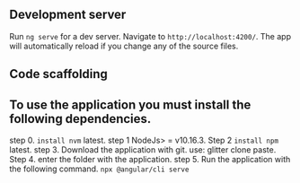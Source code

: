 ## Development server

Run `ng serve` for a dev server. Navigate to `http://localhost:4200/`. The app will automatically reload if you change any of the source files.

## Code scaffolding
## To use the application you must install the following dependencies.
step 0.
`install nvm` latest.
step 1
NodeJs> = v10.16.3.
Step 2
`install npm` latest.
step 3.
Download the application with git.
use: glitter clone paste.
Step 4.
enter the folder with the application.
step 5.
Run the application with the following command.
`npx @angular/cli serve`
